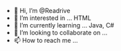 - 👋 Hi, I’m @Readrive
- 👀 I’m interested in ... HTML
- 🌱 I’m currently learning ... Java, C#
- 💞️ I’m looking to collaborate on ...
- 📫 How to reach me ...

<!---
Readrive/Readrive is a ✨ special ✨ repository because its `README.md` (this file) appears on your GitHub profile.
You can click the Preview link to take a look at your changes.
--->
